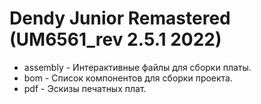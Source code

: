 # Dendy Junior Remastered (UM6561_rev 2.5.1 2022)

- assembly - Интерактивные файлы для сборки платы.
- bom - Список компонентов для сборки проекта.
- pdf - Эскизы печатных плат.
